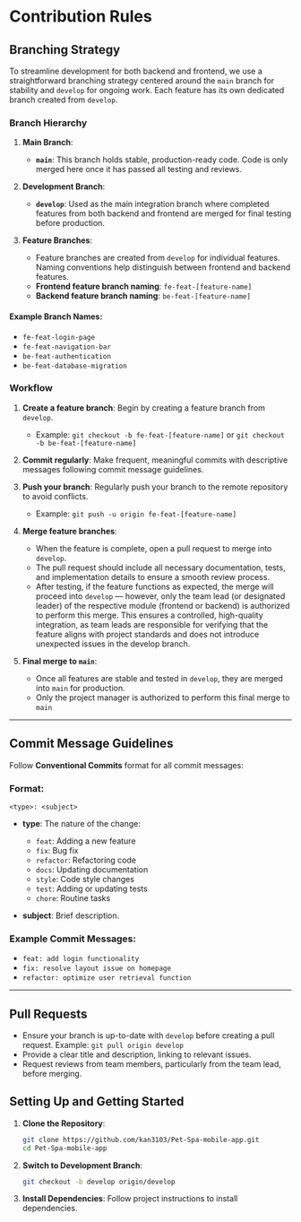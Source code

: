 # Contribution Rules

## Branching Strategy

To streamline development for both backend and frontend, we use a straightforward branching strategy centered around the `main` branch for stability and `develop` for ongoing work. Each feature has its own dedicated branch created from `develop`.

### Branch Hierarchy

1. **Main Branch**:  
   - **`main`**: This branch holds stable, production-ready code. Code is only merged here once it has passed all testing and reviews.

2. **Development Branch**:  
   - **`develop`**: Used as the main integration branch where completed features from both backend and frontend are merged for final testing before production.

3. **Feature Branches**:  
   - Feature branches are created from `develop` for individual features. Naming conventions help distinguish between frontend and backend features.
   - **Frontend feature branch naming**: `fe-feat-[feature-name]`
   - **Backend feature branch naming**: `be-feat-[feature-name]`

#### Example Branch Names:
   - `fe-feat-login-page`
   - `fe-feat-navigation-bar`
   - `be-feat-authentication`
   - `be-feat-database-migration`

### Workflow

1. **Create a feature branch**: Begin by creating a feature branch from `develop`.
   - Example: `git checkout -b fe-feat-[feature-name]` or `git checkout -b be-feat-[feature-name]`

2. **Commit regularly**: Make frequent, meaningful commits with descriptive messages following commit message guidelines.

3. **Push your branch**: Regularly push your branch to the remote repository to avoid conflicts.
   - Example: `git push -u origin fe-feat-[feature-name]`

4. **Merge feature branches**:  
   - When the feature is complete, open a pull request to merge into `develop`.
   - The pull request should include all necessary documentation, tests, and implementation details to ensure a smooth review process.
   - After testing, if the feature functions as expected, the merge will proceed into `develop` — however, only the team lead (or designated leader) of the respective module (frontend or backend) is authorized to perform this merge. This ensures a controlled, high-quality integration, as team leads are responsible for verifying that the feature aligns with project standards and does not introduce unexpected issues in the develop branch.

5. **Final merge to `main`**:  
   - Once all features are stable and tested in `develop`, they are merged into `main` for production.
   - Only the project manager is authorized to perform this final merge to `main`
---

## Commit Message Guidelines

Follow **Conventional Commits** format for all commit messages:

### Format:
```
<type>: <subject>
```

- **type**: The nature of the change:
   - `feat`: Adding a new feature
   - `fix`: Bug fix
   - `refactor`: Refactoring code
   - `docs`: Updating documentation
   - `style`: Code style changes
   - `test`: Adding or updating tests
   - `chore`: Routine tasks

- **subject**: Brief description.

### Example Commit Messages:
   - `feat: add login functionality`
   - `fix: resolve layout issue on homepage`
   - `refactor: optimize user retrieval function`

---

## Pull Requests

- Ensure your branch is up-to-date with `develop` before creating a pull request. Example: `git pull origin develop`
- Provide a clear title and description, linking to relevant issues.
- Request reviews from team members, particularly from the team lead, before merging.

## Setting Up and Getting Started

1. **Clone the Repository**:
   ```bash
   git clone https://github.com/kan3103/Pet-Spa-mobile-app.git
   cd Pet-Spa-mobile-app
   ```

2. **Switch to Development Branch**:
   ```bash
   git checkout -b develop origin/develop
   ```

3. **Install Dependencies**:
   Follow project instructions to install dependencies.